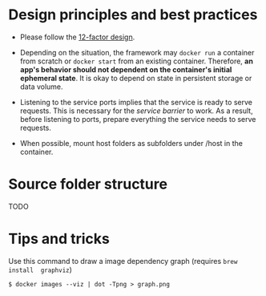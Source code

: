 # Design principles and best practices

- Please follow the [12-factor design](http://12factor.net).

- Depending on the situation, the framework may `docker run` a container from 
scratch or `docker start` from an existing container. Therefore, **an app's 
behavior should not dependent on the container's initial ephemeral state**. It 
is okay to depend on state in persistent storage or data volume.

- Listening to the service ports implies that the service is ready to serve 
requests. This is necessary for the *service barrier* to work. As a result, 
before listening to ports, prepare everything the service needs to serve 
requests.

- When possible, mount host folders as subfolders under /host in the container.

# Source folder structure

TODO

# Tips and tricks

Use this command to draw a image dependency graph (requires `brew install 
graphviz`)

    $ docker images --viz | dot -Tpng > graph.png
